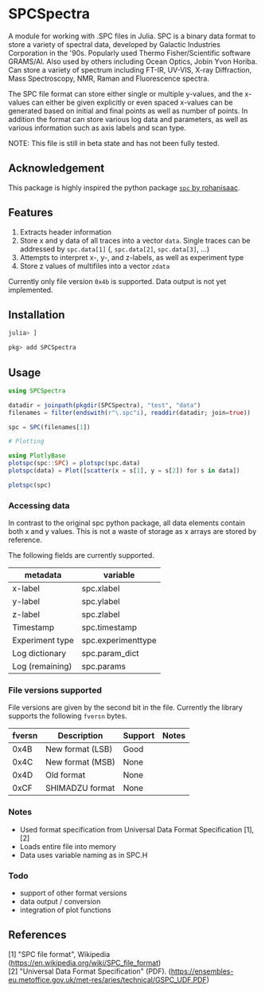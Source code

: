 # SPCSpectra

A module for working with .SPC files in Julia. SPC is a binary data format to store a variety of spectral data, developed by Galactic Industries Corporation in the '90s. Popularly used Thermo Fisher/Scientific software GRAMS/AI. Also used by others including Ocean Optics, Jobin Yvon Horiba. Can store a variety of spectrum including FT-IR, UV-VIS, X-ray Diffraction, Mass Spectroscopy, NMR, Raman and Fluorescence spectra.

The SPC file format can store either single or multiple y-values, and the x-values can either be given explicitly or even spaced x-values can be generated based on initial and final points as well as number of points. In addition the format can store various log data and parameters, as well as various information such as axis labels and scan type.

NOTE: This file is still in beta state and has not been fully tested.

## Acknowledgement
This package is highly inspired the python package [`spc` by rohanisaac](https://github.com/rohanisaac/spc).

## Features

1. Extracts header information
2. Store x and y data of all traces into a vector `data`. Single traces can be addressed by `spc.data[1]` (, `spc.data[2]`, `spc.data[3]`, ...)
3. Attempts to interpret x-, y-, and z-labels, as well as experiment type
4. Store z values of multifiles into a vector `zdata`

Currently only file version `0x4b` is supported. Data output is not yet implemented.


## Installation

```julia
julia> ]

pkg> add SPCSpectra
```

## Usage

```julia
using SPCSpectra

datadir = joinpath(pkgdir(SPCSpectra), "test", "data")
filenames = filter(endswith(r"\.spc"i), readdir(datadir; join=true))

spc = SPC(filenames[1])

# Plotting

using PlotlyBase
plotspc(spc::SPC) = plotspc(spc.data)
plotspc(data) = Plot([scatter(x = s[1], y = s[2]) for s in data])

plotspc(spc)
```

### Accessing data

In contrast to the original spc python package, all data elements contain both x and y values.
This is not a waste of storage as x arrays are stored by reference.

The following fields are currently supported.

metadata            | variable
------------------- | -----------
x-label             | spc.xlabel
y-label             | spc.ylabel
z-label             | spc.zlabel
Timestamp           | spc.timestamp
Experiment type     | spc.experimenttype
Log dictionary      | spc.param_dict
Log (remaining)     | spc.params


### File versions supported

File versions are given by the second bit in the file. Currently the library supports the following `fversn` bytes.

fversn | Description      | Support      | Notes
------ | ---------------- | ------------ | ----------------------------------------------------------------
0x4B   | New format (LSB) | Good         | 
0x4C   | New format (MSB) | None         | 
0x4D   | Old format       | None         |
0xCF   | SHIMADZU format  | None         | 

### Notes

- Used format specification from Universal Data Format Specification [1], [2]
- Loads entire file into memory
- Data uses variable naming as in SPC.H

### Todo

- support of other format versions
- data output / conversion
- integration of plot functions

## References

[1] "SPC file format", Wikipedia (<https://en.wikipedia.org/wiki/SPC_file_format>)  
[2] "Universal Data Format Specification" (PDF). (<https://ensembles-eu.metoffice.gov.uk/met-res/aries/technical/GSPC_UDF.PDF>)
